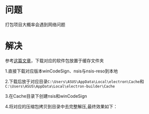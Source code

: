 # 问题

打包项目大概率会遇到网络问题

# 解决

参考[这篇文章](https://www.cnblogs.com/DevFans/p/14402077.html)，下载对应的软件包放置于缓存文件夹

1.直接下载对应版本winCodeSign、nsis与nsis-reso到本地

2.下载后放于对应目录`C:\Users\ASUS\AppData\Local\electron\Cache`和`C:\Users\ASUS\AppData\Local\electron-builder\Cache`

3.在Cache目录下创建nsis和winCodeSign

4.将对应的压缩包拷贝到目录中去完整解压,最终效果如下：